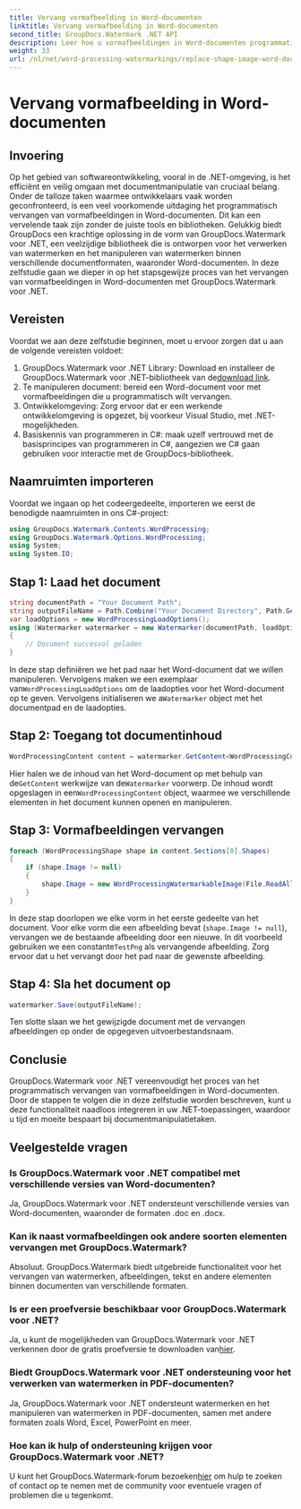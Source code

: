 ```yaml
---
title: Vervang vormafbeelding in Word-documenten
linktitle: Vervang vormafbeelding in Word-documenten
second_title: GroupDocs.Watermark .NET API
description: Leer hoe u vormafbeeldingen in Word-documenten programmatisch vervangt met GroupDocs.Watermark voor .NET. Vereenvoudig documentmanipulatietaken moeiteloos.
weight: 33
url: /nl/net/word-processing-watermarkings/replace-shape-image-word-docs/
---
```


# Vervang vormafbeelding in Word-documenten

## Invoering
Op het gebied van softwareontwikkeling, vooral in de .NET-omgeving, is het efficiënt en veilig omgaan met documentmanipulatie van cruciaal belang. Onder de talloze taken waarmee ontwikkelaars vaak worden geconfronteerd, is een veel voorkomende uitdaging het programmatisch vervangen van vormafbeeldingen in Word-documenten. Dit kan een vervelende taak zijn zonder de juiste tools en bibliotheken.
Gelukkig biedt GroupDocs een krachtige oplossing in de vorm van GroupDocs.Watermark voor .NET, een veelzijdige bibliotheek die is ontworpen voor het verwerken van watermerken en het manipuleren van watermerken binnen verschillende documentformaten, waaronder Word-documenten. In deze zelfstudie gaan we dieper in op het stapsgewijze proces van het vervangen van vormafbeeldingen in Word-documenten met GroupDocs.Watermark voor .NET.
## Vereisten
Voordat we aan deze zelfstudie beginnen, moet u ervoor zorgen dat u aan de volgende vereisten voldoet:
1.  GroupDocs.Watermark voor .NET Library: Download en installeer de GroupDocs.Watermark voor .NET-bibliotheek van de[download link](https://releases.groupdocs.com/Watermark/net/).
2. Te manipuleren document: bereid een Word-document voor met vormafbeeldingen die u programmatisch wilt vervangen.
3. Ontwikkelomgeving: Zorg ervoor dat er een werkende ontwikkelomgeving is opgezet, bij voorkeur Visual Studio, met .NET-mogelijkheden.
4. Basiskennis van programmeren in C#: maak uzelf vertrouwd met de basisprincipes van programmeren in C#, aangezien we C# gaan gebruiken voor interactie met de GroupDocs-bibliotheek.
## Naamruimten importeren
Voordat we ingaan op het codeergedeelte, importeren we eerst de benodigde naamruimten in ons C#-project:
```csharp
using GroupDocs.Watermark.Contents.WordProcessing;
using GroupDocs.Watermark.Options.WordProcessing;
using System;
using System.IO;
```
## Stap 1: Laad het document
```csharp
string documentPath = "Your Document Path";
string outputFileName = Path.Combine("Your Document Directory", Path.GetFileName(documentPath));
var loadOptions = new WordProcessingLoadOptions();
using (Watermarker watermarker = new Watermarker(documentPath, loadOptions))
{
    // Document succesvol geladen
}
```
 In deze stap definiëren we het pad naar het Word-document dat we willen manipuleren. Vervolgens maken we een exemplaar van`WordProcessingLoadOptions` om de laadopties voor het Word-document op te geven. Vervolgens initialiseren we a`Watermarker` object met het documentpad en de laadopties.
## Stap 2: Toegang tot documentinhoud
```csharp
WordProcessingContent content = watermarker.GetContent<WordProcessingContent>();
```
 Hier halen we de inhoud van het Word-document op met behulp van de`GetContent` werkwijze van de`Watermarker` voorwerp. De inhoud wordt opgeslagen in een`WordProcessingContent` object, waarmee we verschillende elementen in het document kunnen openen en manipuleren.
## Stap 3: Vormafbeeldingen vervangen
```csharp
foreach (WordProcessingShape shape in content.Sections[0].Shapes)
{
    if (shape.Image != null)
    {
        shape.Image = new WordProcessingWatermarkableImage(File.ReadAllBytes(Constants.TestPng));
    }
}
```
In deze stap doorlopen we elke vorm in het eerste gedeelte van het document. Voor elke vorm die een afbeelding bevat (`shape.Image != null`), vervangen we de bestaande afbeelding door een nieuwe. In dit voorbeeld gebruiken we een constante`TestPng` als vervangende afbeelding. Zorg ervoor dat u het vervangt door het pad naar de gewenste afbeelding.
## Stap 4: Sla het document op
```csharp
watermarker.Save(outputFileName);
```
Ten slotte slaan we het gewijzigde document met de vervangen afbeeldingen op onder de opgegeven uitvoerbestandsnaam.

## Conclusie
GroupDocs.Watermark voor .NET vereenvoudigt het proces van het programmatisch vervangen van vormafbeeldingen in Word-documenten. Door de stappen te volgen die in deze zelfstudie worden beschreven, kunt u deze functionaliteit naadloos integreren in uw .NET-toepassingen, waardoor u tijd en moeite bespaart bij documentmanipulatietaken.
## Veelgestelde vragen
### Is GroupDocs.Watermark voor .NET compatibel met verschillende versies van Word-documenten?
Ja, GroupDocs.Watermark voor .NET ondersteunt verschillende versies van Word-documenten, waaronder de formaten .doc en .docx.
### Kan ik naast vormafbeeldingen ook andere soorten elementen vervangen met GroupDocs.Watermark?
Absoluut. GroupDocs.Watermark biedt uitgebreide functionaliteit voor het vervangen van watermerken, afbeeldingen, tekst en andere elementen binnen documenten van verschillende formaten.
### Is er een proefversie beschikbaar voor GroupDocs.Watermark voor .NET?
 Ja, u kunt de mogelijkheden van GroupDocs.Watermark voor .NET verkennen door de gratis proefversie te downloaden van[hier](https://releases.groupdocs.com/).
### Biedt GroupDocs.Watermark voor .NET ondersteuning voor het verwerken van watermerken in PDF-documenten?
Ja, GroupDocs.Watermark voor .NET ondersteunt watermerken en het manipuleren van watermerken in PDF-documenten, samen met andere formaten zoals Word, Excel, PowerPoint en meer.
### Hoe kan ik hulp of ondersteuning krijgen voor GroupDocs.Watermark voor .NET?
 U kunt het GroupDocs.Watermark-forum bezoeken[hier](https://forum.groupdocs.com/c/watermark/19) om hulp te zoeken of contact op te nemen met de community voor eventuele vragen of problemen die u tegenkomt.